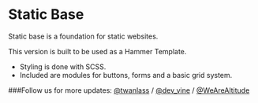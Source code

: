 Static Base
===========
Static base is a foundation for static websites. 

This version is built to be used as a Hammer Template.

- Styling is done with SCSS.
- Included are modules for buttons, forms and a basic grid system.


###Follow us for more updates:
[@twanlass](http://www.twitter.com/@twanlass) / [@dev_vine](http://www.twitter.com/@dev_vine) / [@WeAreAltitude](http://www.twitter.com/@WeAreAltitude)
